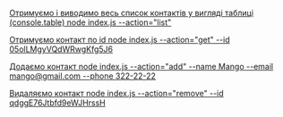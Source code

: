 [Отримуємо і виводимо весь список контактів у вигляді таблиці (console.table)
node index.js --action="list"](https://monosnap.com/file/jqtDsUkCcEJX3BmRtLlzRYIpD5HFBd)

[Отримуємо контакт по id
node index.js --action="get" --id 05olLMgyVQdWRwgKfg5J6](https://monosnap.com/file/1mSj42EsziSPQnCaKUu5DTdeU3s8qD)

[Додаємо контакт
node index.js --action="add" --name Mango --email mango@gmail.com --phone 322-22-22](https://monosnap.com/file/iLdfaHvJy9I5PN3AIKGZqIYjEOEn5J)

[Видаляємо контакт
node index.js --action="remove" --id qdggE76Jtbfd9eWJHrssH](https://monosnap.com/file/yBIrCZhdOZRURCutfn5s9VZq5P06KJ)
